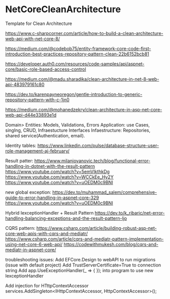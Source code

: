 # NetCoreCleanArchitecture
Template for Clean Architecture

https://www.c-sharpcorner.com/article/how-to-build-a-clean-architecture-web-api-with-net-core-8/

https://medium.com/@codebob75/entity-framework-core-code-first-introduction-best-practices-repository-pattern-clean-22b6152bcb81

https://developer.auth0.com/resources/code-samples/api/aspnet-core/basic-role-based-access-control

https://medium.com/@madu.sharadika/clean-architecture-in-net-8-web-api-483979161c80


https://dev.to/karenpayneoregon/gentle-introduction-to-generic-repository-pattern-with-c-1jn0

https://medium.com/@mohanedzekry/clean-architecture-in-asp-net-core-web-api-d44e33893e1d

Domain> Entities: Models, Validations, Errors
Application: use Cases, singIng, CRUD, Infraestucture Interfaces
Infaestructure: Repositories, shared service(Authentication, email).

Identity tables:
https://www.linkedin.com/pulse/database-structure-user-role-management-aj-february/

Result patter: https://www.milanjovanovic.tech/blog/functional-error-handling-in-dotnet-with-the-result-pattern
https://www.youtube.com/watch?v=5emVIkthkDg
https://www.youtube.com/watch?v=WCCkEe_Hy2Y
https://www.youtube.com/watch?v=uOEDM0c9BNI

new global exception:
https://dev.to/muhammad_salem/comprehensive-guide-to-error-handling-in-aspnet-core-329
https://www.youtube.com/watch?v=uOEDM0c9BNI

Hybrid IexceptionHandler + Result Pattern
https://dev.to/k_ribaric/net-error-handling-balancing-exceptions-and-the-result-pattern-ljo

CQRS pattern:
https://www.csharp.com/article/building-robust-asp-net-core-web-apis-with-cqrs-and-mediatr/
https://www.csharp.com/article/cqrs-and-mediatr-pattern-implementation-using-net-core-6-web-api/
https://codewithmukesh.com/blog/cqrs-and-mediatr-in-aspnet-core/

troubleshooting issues:
Add EFCore.Design to webAPI to run migrations (issue with default project)
Add TrustServerCertificate=True to connection string
Add app.UseExceptionHandler(_ => { }); into program to use new IexceptionHandler

Add injection for HTttpContextAccessor services.AddSingleton<IHttpContextAccessor, HttpContextAccessor>();